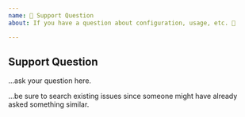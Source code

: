 ```yaml
---
name: 🤗 Support Question
about: If you have a question about configuration, usage, etc. 💬

---
```


## Support Question

...ask your question here.

...be sure to search existing issues since someone might have already asked something similar.